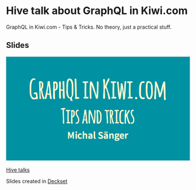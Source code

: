 # Hive talk about GraphQL in Kiwi.com
GraphQL in Kiwi.com - Tips & Tricks. No theory, just a practical stuff.

## Slides

[![Slides screenshot](https://github.com/michalsanger/hivetalks-graphql/blob/master/slides-screenshot.png)](https://www.slideshare.net/MichalSnger/actum-devtalk-now)

[Hive talks](https://www.meetup.com/apiaryio/)

Slides created in [Deckset](http://www.decksetapp.com/)
